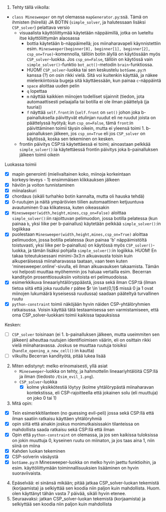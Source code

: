 1. Tehty tällä viikolla:
- `class Minesweeper` on nyt olemassa `mapGenerator.py`:ssä. Tämä on ihmisten (hiirellä) JA BOTIN (`simple_solver`, ja halutessaan lisäksi `CSP_solver`) pelattava versio
    - visuaalista käyttöliittymää käytetään näppäimillä, jotka on lueteltu itse käyttöliittymän alaosassa
        - bottia käytetään b-näppäimellä; jos miinaharavapeli käynnistettiin esim. `Minesweeper(beginner[0], beginner[1], beginner[2], csp_on=True)`-komennolla, tällöin botin älyllä on käytössään myös `CSP_solver`-luokka. Jos `csp_on=False`, tällöin on käytössä vain `simple_solver()`-funktio `bot_act()`-metodin `brain`-funktiossa. 
        - HUOM! `CSP_solver`-luokka tai sen keskustelu `botGame.py`:n kanssa (?) on osin rikki vielä. Sitä voi kuitenkin käyttää, ja näkee mielenkiintoisia bugeja sitä käyttäessään, kun painaa `c`-näppäintä
        - `space` aloittaa uuden pelin
        - `q` lopettaa
        - `m` näyttää kaikkien miinojen todelliset sijainnit (tiedon, jota automaattisesti pelaajalla tai botilla ei ole ilman päättelyä (ja tuuria))
        - `f` näyttää `self.front`:in (`self.front` on `set()` johon joka b-painalluksella päivittyvät etulinjan ruudut eli ne ruudut joista on päättelyssä hyötyä; kun `csp_on=False`, tämä `front`:in päivittäminen toimii täysin oikein, mutta ei yleensä toimi 1. b-painalluksen jälkeen, jos `csp_on=True` eli jos `CSP_solver` on käytössä, koska sen tekeminen on kesken.
    - frontin päivitys CSP:tä käytettäessä ei toimi; ainoastaan pelkkää `simple_solver()`:ia käytettäessä frontin päivitys joka b-painalluksen jälkeen toimii oikein

Luokassa toimii
- [x] mapin generointi (mielivaltainen koko, miinoja korkeintaan korkeys$\cdot$leveys - 1) ensimmäisen klikkauksen jälkeen
- [x] häviön ja voiton tunnistaminen
- [x] miinalaskuri
- [x] chordaus (sikäli turhahko botin kannalta, mutta oli hauska tehdä)
- [x] 0-ruutujen ja näitä ympäröivien tiilien automaattinen ketjuuntuva avautuminen 0:aa klikatessa, kuten oikeassakin 
- [x] `Minesweeper(width,height,mines,csp_on=False)` aloittaa `simple_solver()`:iin rajoittuvan pelimuodon, jossa botilla pelatessa (kun painaa `b`, yksi liike per b-painallus) käytetään pelkkää `simple_solver()`:in logiikkaa
- [x] puolestaan `Minesweeper(width,height,mines,csp_on=True)` aloittaa pelimuodon, jossa botilla pelatessa (kun painaa 'b' näppäimistöltä toistuvasti, yksi liike per b-painallus) on käytössä myös `CSP_solver()`-luokka, ja tämän lisäksi pohjalla `simple_solver()`:in logiikka. 
HUOM! En takaa toteutuksessani minimi-3x3:n alkuavausta toisin kuin alkuperäisessä miinaharavassa taataan, vaan teen kuten 'minesweeper.online'-sivulla, eli ilman alkuavauksen takaamista. Tämän voi helposti muuttaa myöhemmin jos haluaa vertailla esim. Becerran kandityön prosenttiosuuksiin voitoista eri pelimuodoissa.
- [x] esimerkkikuva lineaariyhtälöryppäästä, jossa sekä ilman CSP:tä (ilman tietoa siitä että joka ruudulle $r$ pätee $r \in \set{0,1}$ missä 0 ja 1 ovat miinojen lukumäärä kyseisessä ruudussa) saadaan pääteltyä turvallinen ruutu
- [x] `python-constraint` toimii näköjään hyvin näiden CSP-yhtälöryhmien ratkaisussa. Voisin käyttää tätä testaamisessa sen varmistamiseen, että oma CSP_solver-luokkani toimii kaikissa tapauksissa

Kesken:
- [ ] `CSP_solver` toisinaan (ei 1. b-painalluksen jälkeen, mutta useimmiten sen jälkeen) aiheuttaa ruutujen identifioimisen väärin, eli on osittain rikki vielä
miinaharavassa. Joskus se muuttaa ruutuja toisiksi (`handle_opening_a_new_cell()`:in kautta)
- [ ] vilkuiltu Becerran kandityötä, pitää lukea lisää
2. Miten edistynyt: melko erinomaisesti, yllä asiat
    - `Minesweeper`-luokka on tehty, ja hahmottelin lineaariyhtälöitä CSP:llä ja ilman (tiedosto `/Esim_evil_1.png`).
    - `CSP_solver`-luokka
        - [x] kolme yksikkötestiä löytyy (kolme yhtälörypästä miinaharavan kontekstissa, eli CSP-rajoitteella että jokainen solu (eli muuttuja) on joko 0 tai 1)
3. Mitä opin:
- [x] Tein esimerkkitilanteen (no guessing evil-peli) jossa sekä CSP:llä että ilman saatiin ratkaisu käyttäen yhtälöryhmiä
- [x] opin siitä että ainakin joskus monimutkaisissakin tilanteissa on mahdollista saada ratkaisu sekä CSP:llä että ilman
- [x] Opin että `python-constraint` on olemassa, ja jos sen kaikissa tuloksissa on jokin muuttuja 0, kyseinen ruutu on miinaton, ja jos taas aina 1, niin siinä on miina
- [x] Kahden luokan tekeminen
- [x] CSP-solverin väsäystä
- [x] `botGame.py`:n Minesweeper-luokka on melko hyvin jaettu funktioihin, ja esim. käyttöliittymään toiminnallisuuksien lisääminen on hyvin suoraviivaista.

4. Epäselvää: ei sinänsä mikään; pitää jatkaa CSP_solver-luokan tekemistä (korjaamista) ja selkiyttää sen koodia niin paljon kuin mahdollista. Huom. olen käyttänyt tähän vasta 7 päivää, sikäli hyvin etenee.
5. Seuraavaksi: jatkan CSP_solver-luokan tekemistä (korjaamista) ja selkiyttää sen koodia niin paljon kuin mahdollista
